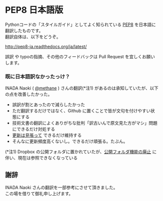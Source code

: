 # PEP8 日本語版

Pythonコードの「スタイルガイド」としてよく知られている [PEP8](https://github.com/python/peps/blob/master/pep-0008.txt) を日本語に翻訳したものです。  
翻訳自体は、以下をどうぞ。

http://pep8-ja.readthedocs.org/ja/latest/

誤訳 や typoの指摘、その他のフィードバックは Pull Request を宜しくお願いします。

### 既に日本語訳なかったっけ？

INADA Naoki ( [@methane](https://twitter.com/methane) ) さんの翻訳(\*注1) があるのは承知していたが、以下の点を改善したかった。

- 誤訳が割とあったので減らしたかった
- ただ翻訳するだけではなく、Github に置くことで皆が文句を付けやすい状態にする
- 技術文書の翻訳によくありがちな批判「訳古いんで原文見た方がマシ」問題にできるだけ対処する
 - [更新は見張って](https://github.com/python/peps/commits/master/pep-0008.txt) できるだけ維持する
 - そんなに更新頻度高くないし。できるだけ頑張る。たぶん。

(\*注1) Dropbox の公開フォルダに置かれていたが、[公開フォルダ機能の廃止](https://www.dropbox.com/help/files-folders/public-folder) に伴い、現在は参照できなくなっている

## 謝辞

INADA Naoki さんの翻訳を一部参考にさせて頂きました。  
この場を借りて御礼申し上げます。
